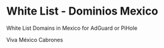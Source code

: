 # White List - Dominios Mexico
White List Domains in Mexico for AdGuard or PiHole


Viva México Cabrones
